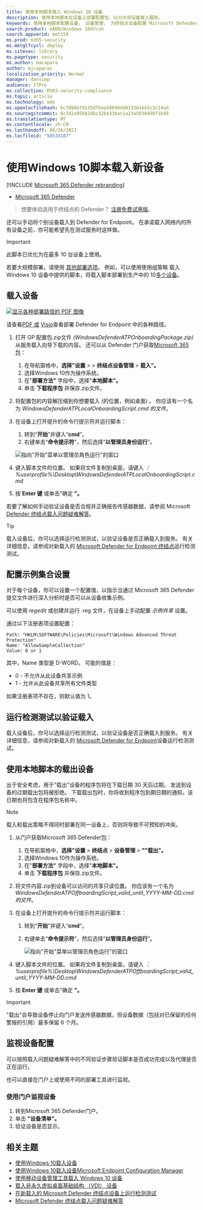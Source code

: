 ```yaml
---
title: 使用本地脚本载入 Windows 10 设备
description: 使用本地脚本在设备上部署配置包，以允许将设备载入服务。
keywords: 使用本地脚本配置设备， 设备管理， 为终结点设备配置 Microsoft Defender
search.product: eADQiWindows 10XVcnh
search.appverid: met150
ms.prod: m365-security
ms.mktglfcycl: deploy
ms.sitesec: library
ms.pagetype: security
ms.author: macapara
author: mjcaparas
localization_priority: Normal
manager: dansimp
audience: ITPro
ms.collection: M365-security-compliance
ms.topic: article
ms.technology: mde
ms.openlocfilehash: bc709de74135dfbee58b98dd0133b1e43c3c14ad
ms.sourcegitcommit: 6c342a956b2dbc32be33bac1a23a5038490f1b40
ms.translationtype: MT
ms.contentlocale: zh-CN
ms.lasthandoff: 08/26/2021
ms.locfileid: "58533107"
---
```

# <a name="onboard-the-windows-10-devices-using-a-local-script"></a>使用Windows 10脚本载入新设备

[!INCLUDE [Microsoft 365 Defender rebranding](../../includes/microsoft-defender.md)]

- [Microsoft 365 Defender](https://go.microsoft.com/fwlink/?linkid=2118804)

> 想要体验适用于终结点的 Defender？ [注册免费试用版](https://signup.microsoft.com/create-account/signup?products=7f379fee-c4f9-4278-b0a1-e4c8c2fcdf7e&ru=https://aka.ms/MDEp2OpenTrial?ocid=docs-wdatp-configureendpointsscript-abovefoldlink)。

还可以手动将个别设备载入到 Defender for Endpoint。 在承诺载入网络内的所有设备之前，你可能希望先在测试服务时这样做。

> [!IMPORTANT]
> 此脚本已优化为在最多 10 台设备上使用。
>
> 若要大规模部署，请使用 [其他部署选项](configure-endpoints.md)。 例如，可以使用使用组策略 载入 Windows 10 设备中提供的脚本，将载入脚本部署到生产中的 10[多个设备](configure-endpoints-gp.md)。

## <a name="onboard-devices"></a>载入设备

[![显示各种部署路径的 PDF 图像](images/onboard-script.png)](images/onboard-script.png#lightbox)

请查看[PDF 或](https://github.com/MicrosoftDocs/microsoft-365-docs/raw/public/microsoft-365/security/defender-endpoint/downloads/mdatp-deployment-strategy.pdf) [Visio](https://github.com/MicrosoftDocs/microsoft-365-docs/raw/public/microsoft-365/security/defender-endpoint/downloads/mdatp-deployment-strategy.vsdx)查看部署 Defender for Endpoint 中的各种路径。

1. 打开 GP 配置包.zip文件 *(WindowsDefenderATPOnboardingPackage.zip)* 从服务载入向导下载的内容。 还可以从 Defender 门户获取[Microsoft 365包](https://security.microsoft.com/)：
    1. 在导航窗格中，**选择"设置** \>  \> **终结点设备管理** \> **载入"。**
    2. 选择Windows 10作为操作系统。
    3. 在"**部署方法"** 字段中，选择"**本地脚本"。**
    4. 单击 **下载程序包** 并保存.zip文件。

2. 将配置包的内容解压缩到你想要载入 (的位置，例如桌面) 。 你应该有一个名为 *WindowsDefenderATPLocalOnboardingScript.cmd 的文件*。

3. 在设备上打开提升的命令行提示符并运行脚本：
   1. 转到“**开始**”并键入“**cmd**”。
   2. 右键单击“**命令提示符**”，然后选择“**以管理员身份运行**”。

     ![指向"开始"菜单以管理员角色运行"的窗口](images/run-as-admin.png)

4. 键入脚本文件的位置。 如果将文件复制到桌面，请键入 *：%userprofile%\Desktop\WindowsDefenderATPLocalOnboardingScript.cmd*

5. 按 **Enter 键** 或单击"确定 **"。**

若要了解如何手动验证设备是否合规并正确报告传感器数据，请参阅 Microsoft [Defender 终结点载入问题疑难解答](troubleshoot-onboarding.md)。

> [!TIP]
> 载入设备后，你可以选择运行检测测试，以验证设备是否正确载入到服务。 有关详细信息，请参阅对新载入的 [Microsoft Defender for Endpoint 终结点](run-detection-test.md)运行检测测试。

## <a name="configure-sample-collection-settings"></a>配置示例集合设置

对于每个设备，你可以设置一个配置值，以指示当通过 Microsoft 365 Defender 提交文件进行深入分析时是否可以从设备收集示例。

可以使用 *regedit* 或创建并运行 .reg 文件，在设备上手动配置 *示例共享* 设置。

通过以下注册表项设置配置：

```console
Path: "HKLM\SOFTWARE\Policies\Microsoft\Windows Advanced Threat Protection"
Name: "AllowSampleCollection"
Value: 0 or 1
```

其中，Name 类型是 D-WORD。 可能的值是：

- 0 - 不允许从此设备共享示例
- 1 - 允许从此设备共享所有文件类型

如果注册表项不存在，则默认值为 1。

## <a name="run-a-detection-test-to-verify-onboarding"></a>运行检测测试以验证载入

载入设备后，你可以选择运行检测测试，以验证设备是否正确载入到服务。 有关详细信息，请参阅对新载入的 [Microsoft Defender for Endpoint](run-detection-test.md)设备运行检测测试。

## <a name="offboard-devices-using-a-local-script"></a>使用本地脚本的载出设备

出于安全考虑，用于"载出"设备的程序包将在下载日期 30 天后过期。 发送到设备的过期载出包将被拒绝。 下载载出包时，你将收到程序包到期日期的通知，该日期也将包含在程序包名称中。

> [!NOTE]
> 载入和载出策略不得同时部署在同一设备上，否则将导致不可预知的冲突。

1. 从门户获取Microsoft 365 Defender[包](https://security.microsoft.com/)：
    1. 在导航窗格中，**选择"设置** \> **终结点** \> **设备管理** \> **""载出"。**
    2. 选择Windows 10作为操作系统。
    3. 在"**部署方法"** 字段中，选择"**本地脚本"。**
    4. 单击 **下载程序包** 并保存.zip文件。

2. 将文件内容.zip到设备可以访问的共享只读位置。 你应该有一个名为 *WindowsDefenderATPOffboardingScript_valid_until_YYYY-MM-DD.cmd 的文件*。

3. 在设备上打开提升的命令行提示符并运行脚本：
   1. 转到“**开始**”并键入“**cmd**”。
   2. 右键单击“**命令提示符**”，然后选择“**以管理员身份运行**”。

      ![指向"开始"菜单以管理员角色运行"的窗口](images/run-as-admin.png)

4. 键入脚本文件的位置。 如果将文件复制到桌面，请键入 *：%userprofile%\Desktop\WindowsDefenderATPOffboardingScript_valid_until_YYYY-MM-DD.cmd*

5. 按 **Enter 键** 或单击"确定 **"。**

> [!IMPORTANT]
> "载出"会导致设备停止向门户发送传感器数据，但设备数据（包括对已保留的任何警报的引用）最多保留 6 个月。

## <a name="monitor-device-configuration"></a>监视设备配置

可以按照载入问题疑难解答中的不同[](troubleshoot-onboarding.md)验证步骤验证脚本是否成功完成以及代理是否正在运行。

也可以直接在门户上或使用不同的部署工具进行监视。

### <a name="monitor-devices-using-the-portal"></a>使用门户监视设备

1. 转到Microsoft 365 Defender门户。
2. 单击 **"设备清单"。**
3. 验证设备是否显示。

## <a name="related-topics"></a>相关主题

- [使用Windows 10载入设备](configure-endpoints-gp.md)
- [使用Windows 10载入设备Microsoft Endpoint Configuration Manager](configure-endpoints-sccm.md)
- [使用移动设备管理工具载入 Windows 10 设备](configure-endpoints-mdm.md)
- [载入非永久虚拟桌面基础结构 （VDI） 设备](configure-endpoints-vdi.md)
- [在新载入的 Microsoft Defender 终结点设备上运行检测测试](run-detection-test.md)
- [Microsoft Defender 终结点载入问题疑难解答](troubleshoot-onboarding.md)

